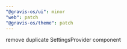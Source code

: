 ```yaml
---
"@gravis-os/ui": minor
"web": patch
"@gravis-os/theme": patch
---
```


remove duplicate SettingsProvider component
